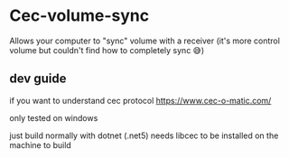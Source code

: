 # Cec-volume-sync
Allows your computer to "sync" volume with a receiver
(it's more control volume but couldn't find how to completely sync 😅)

## dev guide
if you want to understand cec protocol https://www.cec-o-matic.com/

only tested on windows

just build normally with dotnet (.net5)
needs libcec to be installed on the machine to build